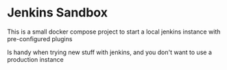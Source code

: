 # Jenkins Sandbox

This is a small docker compose project to start a local jenkins instance with pre-configured plugins

Is handy when trying new stuff with jenkins, and you don't want to use a production instance

